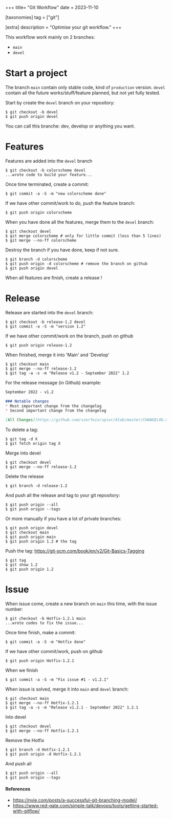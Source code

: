 +++
title= "Git Workflow"
date = 2023-11-10

[taxonomies]
tag = ["git"]

[extra]
description = "Optimise your git workflow."
+++

This workflow work mainly on 2 branches:
+ `main`
+ `devel`

# Start a project

The branch `main` contain only stable code, kind of `production` version.
`devel` contain all the future works/stuff/feature planned, but not yet fully tested.

Start by create the `devel` branch on your repository:

    $ git checkout -b devel
    $ git push origin devel

You can call this branche: dev, develop or anything you want.

# Features

Features are added into the `devel` branch

    $ git checkout -b colorscheme devel
    ...wrote code to build your feature...
    
Once time terminated, create a commit:

    $ git commit -a -S -m "new colorscheme done"

If we have other commit/work to do, push the feature branch:

    $ git push origin colorscheme

When you have done all the features, merge them to the `devel` branch:

    $ git checkout devel
    $ git merge colorscheme # only for little commit (less than 5 lines)
    $ git merge --no-ff colorscheme

Destroy the branch if you have done, keep if not sure.

    $ git branch -d colorscheme
    $ git push origin -d colorscheme # remove the branch on github
    $ git push origin devel

When all features are finish, create a release !

# Release

Release are started into the `devel` branch:

    $ git checkout -b release-1.2 devel
    $ git commit -a -S -m "version 1.2"

If we have other commit/work on the branch, push on github

    $ git push origin release-1.2

When finished, merge it into 'Main' and 'Develop'

    $ git checkout main
    $ git merge --no-ff release-1.2
    $ git tag -a -s -m "Release v1.2 - September 2022" 1.2

For the release message (in Github) example:

```markdown
September 2022 - v1.2

### Notable changes
* Most important change from the changelog
* Second important change from the changelog

[All Changes](https://github.com/szorfein/spior/blob/master/CHANGELOG.md)
```

To delete a tag:

    $ git tag -d X
    $ git fetch origin tag X

Merge into devel

    $ git checkout devel
    $ git merge --no-ff release-1.2

Delete the release

    $ git branch -d release-1.2

And push all the release and tag to your git repository:

    $ git push origin --all
    $ git push origin --tags

Or more manually if you have a lot of private branches:

    $ git push origin devel
    $ git checkout main
    $ git push origin main
    $ git push origin 1.2 # the tag

Push the tag: https://git-scm.com/book/en/v2/Git-Basics-Tagging

    $ git tag
    $ git show 1.2
    $ git push origin 1.2

# Issue

When issue come, create a new branch on `main` this time, with the issue number:

    $ git checkout -b Hotfix-1.2.1 main
    ...wrote codes to fix the issue...
    
Once time finish, make a commit:

    $ git commit -a -S -m "Hotfix done"

If we have other commit/work, push on github

    $ git push origin Hotfix-1.2.1

When we finish

    $ git commit -a -S -m "Fix issue #1 - v1.2.1"

When issue is solved, merge it into `main` and `devel` branch:

    $ git checkout main
    $ git merge --no-ff Hotfix-1.2.1
    $ git tag -a -s -m "Release v1.2.1 - September 2022" 1.2.1

Into devel

    $ git checkout devel
    $ git merge --no-ff Hotfix-1.2.1

Remove the Hotfix

    $ git branch -d Hotfix-1.2.1
    $ git push origin -d Hotfix-1.2.1

And push all

    $ git push origin --all
    $ git push origin --tags

#### References
+ https://nvie.com/posts/a-successful-git-branching-model/
+ https://www.red-gate.com/simple-talk/devops/tools/getting-started-with-gitflow/
